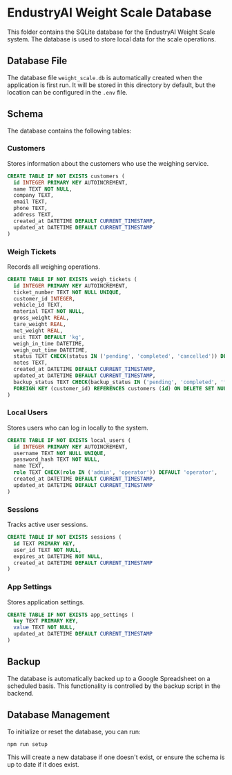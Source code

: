 # EndustryAI Weight Scale Database

This folder contains the SQLite database for the EndustryAI Weight Scale system. The database is used to store local data for the scale operations.

## Database File

The database file `weight_scale.db` is automatically created when the application is first run. It will be stored in this directory by default, but the location can be configured in the `.env` file.

## Schema

The database contains the following tables:

### Customers

Stores information about the customers who use the weighing service.

```sql
CREATE TABLE IF NOT EXISTS customers (
  id INTEGER PRIMARY KEY AUTOINCREMENT,
  name TEXT NOT NULL,
  company TEXT,
  email TEXT,
  phone TEXT,
  address TEXT,
  created_at DATETIME DEFAULT CURRENT_TIMESTAMP,
  updated_at DATETIME DEFAULT CURRENT_TIMESTAMP
)
```

### Weigh Tickets

Records all weighing operations.

```sql
CREATE TABLE IF NOT EXISTS weigh_tickets (
  id INTEGER PRIMARY KEY AUTOINCREMENT,
  ticket_number TEXT NOT NULL UNIQUE,
  customer_id INTEGER,
  vehicle_id TEXT,
  material TEXT NOT NULL,
  gross_weight REAL,
  tare_weight REAL,
  net_weight REAL,
  unit TEXT DEFAULT 'kg',
  weigh_in_time DATETIME,
  weigh_out_time DATETIME,
  status TEXT CHECK(status IN ('pending', 'completed', 'cancelled')) DEFAULT 'pending',
  notes TEXT,
  created_at DATETIME DEFAULT CURRENT_TIMESTAMP,
  updated_at DATETIME DEFAULT CURRENT_TIMESTAMP,
  backup_status TEXT CHECK(backup_status IN ('pending', 'completed', 'failed')) DEFAULT 'pending',
  FOREIGN KEY (customer_id) REFERENCES customers (id) ON DELETE SET NULL
)
```

### Local Users

Stores users who can log in locally to the system.

```sql
CREATE TABLE IF NOT EXISTS local_users (
  id INTEGER PRIMARY KEY AUTOINCREMENT,
  username TEXT NOT NULL UNIQUE,
  password_hash TEXT NOT NULL,
  name TEXT,
  role TEXT CHECK(role IN ('admin', 'operator')) DEFAULT 'operator',
  created_at DATETIME DEFAULT CURRENT_TIMESTAMP,
  updated_at DATETIME DEFAULT CURRENT_TIMESTAMP
)
```

### Sessions

Tracks active user sessions.

```sql
CREATE TABLE IF NOT EXISTS sessions (
  id TEXT PRIMARY KEY,
  user_id TEXT NOT NULL,
  expires_at DATETIME NOT NULL,
  created_at DATETIME DEFAULT CURRENT_TIMESTAMP
)
```

### App Settings

Stores application settings.

```sql
CREATE TABLE IF NOT EXISTS app_settings (
  key TEXT PRIMARY KEY,
  value TEXT NOT NULL,
  updated_at DATETIME DEFAULT CURRENT_TIMESTAMP
)
```

## Backup

The database is automatically backed up to a Google Spreadsheet on a scheduled basis. This functionality is controlled by the backup script in the backend.

## Database Management

To initialize or reset the database, you can run:

```
npm run setup
```

This will create a new database if one doesn't exist, or ensure the schema is up to date if it does exist. 